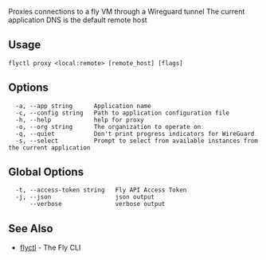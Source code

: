 Proxies connections to a fly VM through a Wireguard tunnel The current application DNS is the default remote host

## Usage
~~~
flyctl proxy <local:remote> [remote_host] [flags]
~~~

## Options

~~~
  -a, --app string      Application name
  -c, --config string   Path to application configuration file
  -h, --help            help for proxy
  -o, --org string      The organization to operate on
  -q, --quiet           Don't print progress indicators for WireGuard
  -s, --select          Prompt to select from available instances from the current application
~~~

## Global Options

~~~
  -t, --access-token string   Fly API Access Token
  -j, --json                  json output
      --verbose               verbose output
~~~

## See Also

* [flyctl](/docs/flyctl/help/)	 - The Fly CLI

